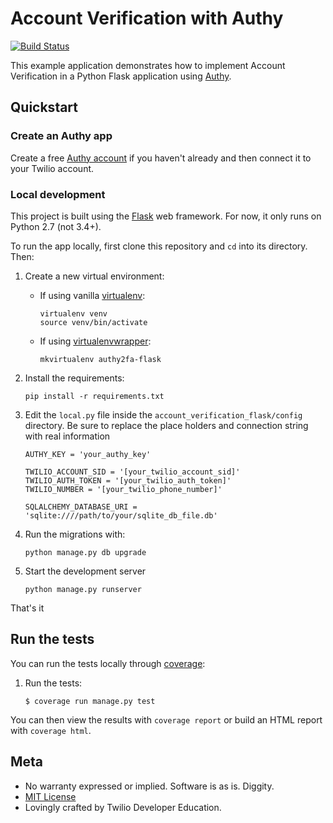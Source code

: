 # Account Verification with Authy 

[![Build Status](https://travis-ci.org/TwilioDevEd/account-verification-flask.svg?branch=master)](https://travis-ci.org/TwilioDevEd/account-verification-flask)

This example application demonstrates how to implement Account Verification
in a Python Flask application using [Authy](https://www.authy.com/developers/).

## Quickstart

### Create an Authy app

Create a free [Authy account](https://www.authy.com/developers/) if you haven't
already and then connect it to your Twilio account.

### Local development

This project is built using the [Flask](http://flask.pocoo.org/) web framework.
For now, it only runs on Python 2.7 (not 3.4+).

To run the app locally, first clone this repository and `cd` into its directory. Then:

1. Create a new virtual environment:
    - If using vanilla [virtualenv](https://virtualenv.pypa.io/en/latest/):

        ```
        virtualenv venv
        source venv/bin/activate
        ```

    - If using [virtualenvwrapper](https://virtualenvwrapper.readthedocs.org/en/latest/):

        ```
        mkvirtualenv authy2fa-flask
        ```

1. Install the requirements:

    ```
    pip install -r requirements.txt
    ```

1. Edit the `local.py` file inside the  `account_verification_flask/config` directory. Be sure to replace the place holders and connection string with real information

    ```
    AUTHY_KEY = 'your_authy_key'

    TWILIO_ACCOUNT_SID = '[your_twilio_account_sid]'
    TWILIO_AUTH_TOKEN = '[your_twilio_auth_token]'
    TWILIO_NUMBER = '[your_twilio_phone_number]'

    SQLALCHEMY_DATABASE_URI = 'sqlite:////path/to/your/sqlite_db_file.db'
    ```

1. Run the migrations with:

    ```
    python manage.py db upgrade
    ```

1. Start the development server

    ```
    python manage.py runserver
    ```

That's it

## Run the tests

You can run the tests locally through [coverage](http://coverage.readthedocs.org/):

1. Run the tests:

    ```
    $ coverage run manage.py test
    ```

You can then view the results with `coverage report` or build an HTML report with `coverage html`.

## Meta

* No warranty expressed or implied. Software is as is. Diggity.
* [MIT License](http://www.opensource.org/licenses/mit-license.html)
* Lovingly crafted by Twilio Developer Education.

